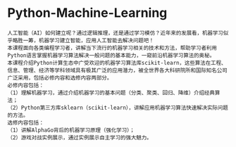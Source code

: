 # Python-Machine-Learning
    人工智能（AI）如何建立呢？通过逻辑推理，还是通过学习模仿？近年来的发展看，机器学习似乎略胜一筹，机器学习建立智能，应用人工智能去解决问题吧！
    本课程面向各类编程学习者，讲解当下流行的机器学习相关的技术和方法，帮助学习者利用Python语言掌握机器学习算法解决一般问题的基本能力，一窥前沿机器学习算法的奥秘。
    本课程介绍Python计算生态中广受欢迎的机器学习算法库scikit-learn，这些算法在工程、信息、管理、经济等学科领域具有极其广泛的应用潜力，被全世界各大科研院所和国际知名公司广泛采用，包括必修内容和选修内容两部分。
    必修内容包括：
    （1）理解机器学习，通过介绍机器学习的基本问题（分类、聚类、回归、降维）介绍经典算法；
    （2）Python第三方库sklearn（scikit-learn），讲解应用机器学习算法快速解决实际问题的方法。
    选修内容包括：
    （1）讲解AlphaGo背后的机器学习原理（强化学习）；
    （2）游戏对战实例展示，通过实例展示自主学习的强大魅力。
